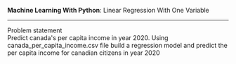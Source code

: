 **Machine Learning With Python**: Linear Regression With One Variable<br><hr>
Problem statement<br>
Predict canada's per capita income in year 2020. Using canada_per_capita_income.csv file build a regression model and predict the per capita income for canadian citizens in year 2020
